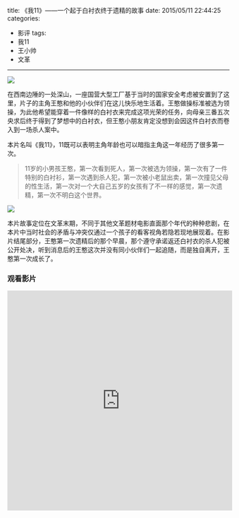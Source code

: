 title: 《我11》——一个起于白衬衣终于遗精的故事
date: 2015/05/11 22:44:25
categories:
- 影评
tags:
- 我11
- 王小帅
- 文革

---
![](https://image.covertness.me/wo11_p1225989697.jpg)

<!-- more -->

在西南边陲的一处深山，一座国营大型工厂基于当时的国家安全考虑被安置到了这里，片子的主角王憨和他的小伙伴们在这儿快乐地生活着。王憨做操标准被选为领操，为此他希望能穿着一件像样的白衬衣来完成这项光荣的任务，向母亲三番五次央求后终于得到了梦想中的白衬衣，但王憨小朋友肯定没想到会因这件白衬衣而卷入到一场杀人案中。

本片名叫《我11》，11既可以表明主角年龄也可以暗指主角这一年经历了很多第一次。
> 11岁的小男孩王憨，第一次看到死人，第一次被选为领操，第一次有了一件特别的白衬衫，第一次遇到杀人犯，第一次被小老鼠出卖，第一次撞见父母的性生活，第一次对一个大自己五岁的女孩有了不一样的感觉，第一次遗精，第一次不明白这个世界。

![](https://image.covertness.me/wo11_p1996537973.jpg)

本片故事定位在文革末期，不同于其他文革题材电影直面那个年代的种种悲剧，在本片中当时社会的矛盾与冲突仅通过一个孩子的看客视角若隐若现地展现着。在影片结尾部分，王憨第一次遗精后的那个早晨，那个遵守承诺返还白衬衣的杀人犯被公开处决，听到消息后的王憨这次并没有同小伙伴们一起追随，而是独自离开，王憨第一次成长了。

### 观看影片
<iframe height=498 width=510 src="http://player.youku.com/embed/XNDYwODY5NTM2" frameborder=0 allowfullscreen></iframe>
